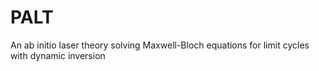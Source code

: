 # PALT
An ab initio laser theory solving Maxwell-Bloch equations for limit cycles with dynamic inversion
